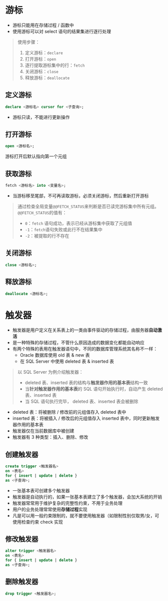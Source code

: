 # 游标

-   游标只能用在存储过程 / 函数中
-   使用游标可以对 select 语句的结果集进行逐行处理

> 使用步骤：
>
> 1. 定义游标：`declare`
> 2. 打开游标：`open`
> 3. 逐行提取游标集中的行：`fetch`
> 4. 关闭游标：`close`
> 5. 释放游标：`deallocate`

## 定义游标

```sql
declare <游标名> cursor for <子查询>;
```

-   游标只读，不能进行更新操作

## 打开游标

```sql
open <游标名>;
```

游标打开后默认指向第一个元组

## 获取游标

```sql
fetch <游标名> into <变量名>;
```

-   当游标移至尾部，不可再读取游标，必须关闭游标，然后重新打开游标

> 通过检查全局变量`@@FETCH_STATUS`来判断是否已读完游标集中所有元组。`@@FETCH_STATUS`的值有：
>
> -   `0`：`fetch` 语句成功，表示已经从游标集中获取了元组值
> -   `-1`：`fetch`语句失败或此行不在结果集中
> -   `-2`：被提取的行不存在

## 关闭游标

```sql
close <游标名>;
```

## 释放游标

```sql
deallocate <游标名>;
```

# 触发器

-   触发器是用户定义在关系表上的一类由事件驱动的存储过程，由服务器**自动激活**
-   是一种特殊的存储过程，不管什么原因造成的数据变化都能自动响应
-   有两个特殊的表用在触发器语句中，不同的数据库管理系统其名称不一样：
    -   Oracle 数据库使用 old 表 & new 表
    -   在 SQL Server 中使用 deleted 表 & inserted 表

> 以 SQL Server 为例介绍触发器：
>
> -   deleted 表、inserted 表的结构与**触发器作用的基本表**结构一致
> -   当**针对触发器作用的基本表**的 SQL 语句开始执行时，自动产生 deleted 表、inserted 表
> -   当 SQL 语句执行完毕， deleted 表、inserted 表会被删除

-   deleted 表：将被删除 / 修改前的元组值存入 deleted 表中
-   inserted 表：将被插入 / 修改后的元组值存入 inserted 表中，同时更新触发器作用的基本表
-   触发器仅在当前数据库中被创建
-   触发器有 3 种类型：插入、删除、修改

## 创建触发器

```sql
create trigger <触发器名>
on <表名>
for { insert | update | delete }
as <子查询>;
```

-   一张基本表可创建多个触发器
-   触发器是自动执行的，如果一张基本表建立了多个触发器，会加大系统的开销
-   触发器常常用于维护复杂的完整性约束，不用于业务处理
-   用户的业务处理常常使用**存储过程**实现
-   凡是可以用一般约束限制的，就不要使用触发器（如限制性别仅取男/女，可使用检查约束 check 实现

## 修改触发器

```sql
alter trigger <触发器名>
on <表名>
for { insert | update | delete }
as <子查询>;
```

## 删除触发器

```sql
drop trigger <触发器名>;
```
